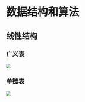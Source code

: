 # 数据结构和算法



## 线性结构

### 广义表

<img src="https://github.com/voxhugh/Utils/blob/main/Algo-stru_IMGs/%E5%B9%BF%E4%B9%89%E8%A1%A8.png" style="zoom:70%;" />

### 单链表

<img src="https://github.com/voxhugh/Utils/blob/main/Algo-stru_IMGs/%E5%8D%95%E9%93%BE%E8%A1%A8.png" style="zoom:70%;" />